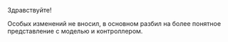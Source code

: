 Здравствуйте! 

Особых изменений не вносил, в основном разбил на более понятное представление с моделью и контроллером.



